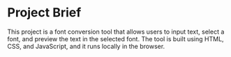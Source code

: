 # Project Brief

This project is a font conversion tool that allows users to input text, select a font, and preview the text in the selected font. The tool is built using HTML, CSS, and JavaScript, and it runs locally in the browser.
